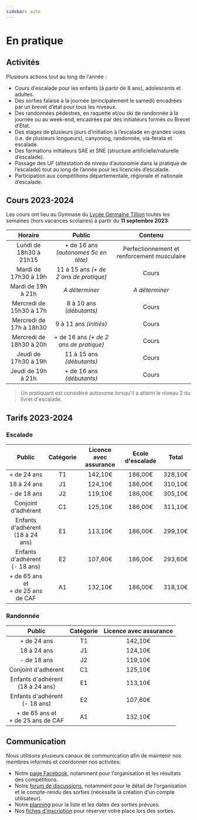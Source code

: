 ```yaml
---
sidebar: auto
---
```


# En pratique

## Activités

Plusieurs actions tout au long de l’année :
* Cours d'escalade pour les enfants (à partir de 8 ans), adolescents et adultes.
* Des sorties falaise à la journée (principalement le samedi) encadrées par un brevet d’état pour tous les niveaux.
* Des randonnées pédestres, en raquette et/ou ski de randonnée à la journée ou au week-end, encadrées par des initiateurs formés ou Brevet d’Etat.
* Des stages de plusieurs jours d’initiation à l’escalade en grandes voies (i.e. de plusieurs longueurs), canyoning, randonnée, via-ferata et escalade.
* Des formations initiateurs SAE et SNE (structure artificielle/naturelle d’escalade).
* Passage des UF (attestation de niveau d’autonomie dans la pratique de l’escalade) tout au long de l’année pour les licenciés d’escalade.
* Participation aux compétitions départementale, régionale et nationale d’escalade.

## Cours 2023-2024

Les cours ont lieu au Gymnase du [Lycée Germaine Tillion](https://www.google.fr/maps?q=Lyc%C3%A9e+Germaine+Tillion+1+rue+du+Campus+Jean+Durand+11493+Castelnaudary&rlz=1C1CHBF_frFR774FR774&um=1&ie=UTF-8&sa=X&ved=2ahUKEwjD3c7q2e7aAhXLK8AKHasbAkkQ_AUoAXoECAAQAw) toutes les semaines (hors vacances scolaires) à partir du **11 septembre 2023**:

| Horaire | Public | Contenu |
| :---: | :---: | :---: |
| Lundi de 18h30 à 21h15 | + de 16 ans *(autonomes 5c en tête)* | Perfectionnement et renforcement musculaire |
| Mardi de 17h30 à 19h | 11 à 15 ans *(+ de 2 ans de pratique)* | Cours |
| Mardi de 19h à 21h | *A déterminer* | *A déterminer* |
| Mercredi de 15h30 à 17h | 8 à 10 ans *(débutants)* | Cours |
| Mercredi de 17h à 18h30 | 9 à 11 ans *(initiés)* | Cours |
| Mercredi de 18h30 à 20h | + de 16 ans *(+ de 2 ans de pratique)* | Cours |
| Jeudi de 17h30 à 19h | 11 à 15 ans *(débutants)* | Cours |
| Jeudi de 19h à 21h | + de 16 ans *(débutants)* | Cours |

> Un pratiquant est considéré autonome lorsqu'il a atteint le niveau 2 du livret d'escalade.

## Tarifs 2023-2024

### Escalade

Public | Catégorie | Licence avec assurance | Ecole d'escalade | Total |
| :---: | :---: | :---: | :---: | :---: |
+ de 24 ans | T1 | 142,10€ | 186,00€ | 328,10€ |
18 à 24 ans | J1 | 124,10€ | 186,00€ | 310,10€ |
- de 18 ans | J2 | 119,10€ | 186,00€ | 305,10€ |
Conjoint d'adhérent | C1 | 125,10€ | 186,00€ | 311,10€ |
Enfants d'adhérent</br>(18 à 24 ans) | E1 | 113,10€ | 186,00€ | 299,10€ |
Enfants d'adhérent</br>(- 18 ans) | E2 | 107,60€ | 186,00€ | 293,60€ |
+ de 65 ans et</br>+ de 25 ans de CAF | A1 | 132,10€ | 186,00€ | 318,10€ |

### Randonnée

Public | Catégorie | Licence avec assurance | 
| :---: | :---: | :---: |
+ de 24 ans | T1 | 142,10€ |
18 à 24 ans | J1 | 124,10€ |
- de 18 ans | J2 | 119,10€ |
Conjoint d'adhérent | C1 | 125,10€ |
Enfants d'adhérent</br>(18 à 24 ans) | E1 | 113,10€ |
Enfants d'adhérent</br>(- 18 ans) | E2 | 107,60€ |
+ de 65 ans et</br>+ de 25 ans de CAF | A1 | 132,10€ |

## Communication

Nous utilisons plusieurs canaux de communication afin de maintenir nos membres informés et coordonner nos activités:
* Notre [page Facebook](https://www.facebook.com/Club-Nature-Aventure-1590487804525243/), notamment pour l'organisation et les résultats des compétitions.
* Notre [forum de discussions](http://escalade-rando.forumactif.org/), notamment pour le détail de l'organisation et le compte-rendu des sorties (nécessite la création d'un compte utilisateur).
* Notre [planning](https://docs.google.com/spreadsheets/d/1-uJjjXwRT2mR67fa0V5tIl0ONBm2rw3daEKyDnoR1jQ) pour la liste et les dates des sorties prévues.
* Nos [fiches d'inscription](https://docs.google.com/spreadsheets/d/1J2ysx3RMFTGKCQuUxupf4q_RfKaj0BMGGnB1JN9VCQc) pour réserver votre place lors des sorties.

